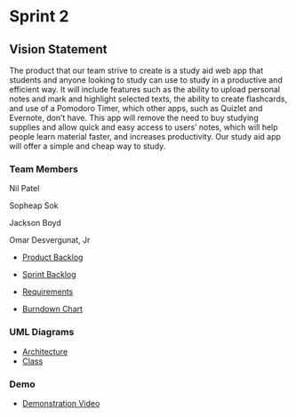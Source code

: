 # Sprint 2 #

## Vision Statement ##
The product that our team strive to create is a study aid web app that students and anyone looking to study can use to study in a productive and efficient way. It will include features such as the ability to upload personal notes and mark and highlight selected texts, the ability to create flashcards, and use of a Pomodoro Timer, which other apps, such as Quizlet and Evernote, don’t have. This app will remove the need to buy studying supplies and allow quick and easy access to users’ notes, which will help people learn material faster, and increases productivity. Our study aid app will offer a simple and cheap way to study.
### Team Members ###
Nil Patel

Sopheap Sok

Jackson Boyd

Omar Desvergunat, Jr


* [Product Backlog](https://docs.google.com/document/d/19pQrZ0Ioial3IH0m6uw4zRPFfxCNnL4mfzIw3WK4qZE/edit?usp=sharing)

* [Sprint Backlog](https://docs.google.com/document/d/1l7iu7PJNLJapmyQQdW0HSZuF3IqXyqUblONHB6es5C8/edit?usp=sharing)

* [Requirements](https://github.com/softpatel/COP-4331/blob/master/Sprint-2/Requirements.md) 

* [Burndown Chart](https://github.com/softpatel/COP-4331/blob/master/Sprint-2/Burndown%20chart.pdf)

### UML Diagrams ###
* [Architecture](https://github.com/softpatel/COP-4331/blob/master/Sprint-2/Architecture%20UML.pdf)
* [Class](https://github.com/softpatel/COP-4331/blob/master/Sprint-2/ClassUML.pdf)

### Demo ###
* [Demonstration Video](https://youtu.be/PHNIfy5Wvwg)
